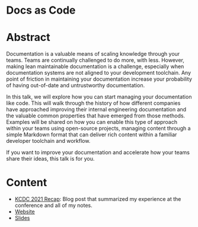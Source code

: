 # Docs as Code


# Abstract

Documentation is a valuable means of scaling knowledge through your teams. Teams are continually challenged to do more, with less. However, making lean maintainable documentation is a challenge, especially when documentation systems are not aligned to your development toolchain. Any point of friction in maintaining your documentation increase your probability of having out-of-date and untrustworthy documentation.

In this talk, we will explore how you can start managing your documentation like code. This will walk through the history of how different companies have approached improving their internal engineering documentation and the valuable common properties that have emerged from those methods. Examples will be shared on how you can enable this type of approach within your teams using open-source projects, managing content through a simple Markdown format that can deliver rich content within a familiar developer toolchain and workflow.

If you want to improve your documentation and accelerate how your teams share their ideas, this talk is for you.

# Content

* [KCDC 2021 Recap](/post/kcdc-2021-recap): Blog post that summarized my experience at the conference and all of my notes.
* [Website](https://cchesser.github.io/docs-as-code/)
* [Slides](https://cchesser.github.io/docs-as-code/slides/)

